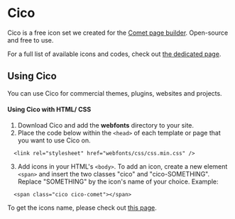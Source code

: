 # Cico
Cico is a free icon set we created for the [Comet page builder](https://blacklead.fr/comet). Open-source and free to use.

For a full list of available icons and codes, check out [the dedicated page](https://blacklead-fr.github.io/cico-iconset/).

## Using Cico
You can use Cico for commercial themes, plugins, websites and projects.

#### Using Cico with HTML/ CSS

1. Download Cico and add the **webfonts** directory to your site.
2. Place the code below within the `<head>` of each template or page that you want to use Cico on.
```
  <link rel="stylesheet" href="webfonts/css/css.min.css" />
```
3. Add icons in your HTML's `<body>`. To add an icon, create a new element `<span>` and insert the two classes "cico" and "cico-SOMETHING". Replace "SOMETHING" by the icon's name of your choice. Example:
```
  <span class="cico cico-comet"></span>
```

To get the icons name, please check out [this page](https://blacklead-fr.github.io/cico-iconset/).

